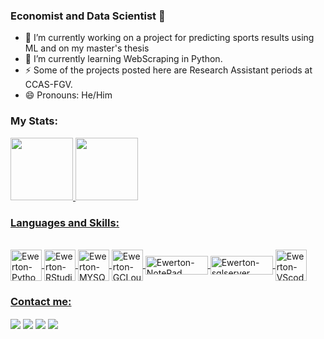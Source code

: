 ### Economist and Data Scientist 👋

- 🔭 I’m currently working on a project for predicting sports results using ML and on my master's thesis
- 🌱 I’m currently learning WebScraping in Python.
- ⚡ Some of the projects posted here are Research Assistant periods at CCAS-FGV.
- 😄 Pronouns: He/Him


<!--
**NevesEwerton/NevesEwerton** is a ✨ _special_ ✨ repository because its `README.md` (this file) appears on your GitHub profile.

Here are some ideas to get you started:

- 🔭 I’m currently working on ...
- 🌱 I’m currently learning ...
- 👯 I’m looking to collaborate on ...
- 🤔 I’m looking for help with ...
- 💬 Ask me about ...
- 📫 How to reach me: ...
- 😄 Pronouns: ...
- ⚡ Fun fact: ...
- 📫 How to reach me **ewerton.cardoso@gmail.br**
-->

### My Stats:
<div>
<a href = "https://github.com/NevesEwerton"> 
<img height = "100cm" src = "https://github-readme-stats.vercel.app/api?username=NevesEwerton&show_icons=true&theme=dracula&include_all_commits=true&count_private=true"/>
<img height = "100cm" src = "https://github-readme-stats.vercel.app/api/top-langs/?username=NevesEwerton&layout=compact&langs_count=16&theme_dracula"/>
</div>

### Languages and Skills:

<div style = "display: inline_block"><br>
  <img align="center" alt="Ewerton-Python" height="50" width="50" src="https://cdn.jsdelivr.net/gh/devicons/devicon/icons/python/python-original-wordmark.svg">
  <img align="center" alt="Ewerton-RStudio" height="50" width="50" src="https://cdn.jsdelivr.net/gh/devicons/devicon/icons/jupyter/jupyter-original-wordmark.svg">
  <img align="center" alt="Ewerton-MYSQL" height="50" width="50" src="https://cdn.jsdelivr.net/gh/devicons/devicon/icons/mysql/mysql-original-wordmark.svg">
  <img align="center" alt="Ewerton-GCLoud" height="50" width="50" src="https://cdn.jsdelivr.net/gh/devicons/devicon/icons/googlecloud/googlecloud-original-wordmark.svg">
  <img align="center" alt="Ewerton-NotePad" height="30" width="100" src="https://img.shields.io/badge/Notepad++-90E59A.svg?style=for-the-badge&logo=notepad%2B%2B&logoColor=black">
  <img align="center" alt="Ewerton-sqlserver" height="30" width="100" src="https://img.shields.io/badge/Microsoft_SQL_Server-CC2927?style=for-the-badge&logo=microsoft-sql-server&logoColor=white">
  <img align="center" alt="Ewerton-VScode" height="50" width="50" src="https://cdn.jsdelivr.net/gh/devicons/devicon/icons/vscode/vscode-original.svg">
</div>


### Contact me:

<div>
<a href="https://www.linkedin.com/in/ewerton-neves-6bb12996/" target="_blank"><img align="center" src="https://img.shields.io/badge/LinkedIn-0077B5?style=for-the-badge&logo=linkedin&logoColor=white" target = "blanck"></a>
  <a href="mailto:ewerton.cardoso@gmail.com" target="_blank"><img align="center" src="https://img.shields.io/badge/Gmail-D14836?style=for-the-badge&logo=gmail&logoColor=white" target = "blanck"></a>
  <a href="mailto:ewerton-25@hotmail.com" target="_blank"><img align="center" src=" https://img.shields.io/badge/Microsoft_Outlook-0078D4?style=for-the-badge&logo=microsoft-outlook&logoColor=white" target = "blanck"></a>
  <a href="https://www.instagram.com/neves.ewerton/" target="_blank"><img align="center" src="https://img.shields.io/badge/Instagram-E4405F?style=for-the-badge&logo=instagram&logoColor=white" target = "blanck"></a>
</div>
  

